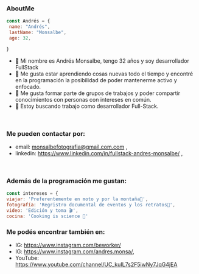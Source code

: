 ### AboutMe
```javascript
const Andrés = {
 name: "Andrés",
 lastName: "Monsalbe",
 age: 32,

}
```

- 🔭 Mi nombre es Andrés Monsalbe, tengo 32 años y soy desarrollador FullStack
- 🌱 Me gusta estar aprendiendo cosas nuevas todo el tiempo y encontré en la programación la posibilidad de poder mantenerme activo y enfocado.
- 👯 Me gusta formar parte de grupos de trabajos y poder compartir conocimientos con personas con intereses en común.
- 👀 Estoy buscando trabajo como desarrollador Full-Stack. 

<br>

###  Me pueden contactar por: 

 - email: monsalbefotografia@gmail.com.com ,
 - linkedin: https://www.linkedin.com/in/fullstack-andres-monsalbe/ ,

<br>

###  Además de la programación me gustan:

 ```javascript
const intereses = {
viajar: 'Preferentemente en moto y por la montaña🛵',
fotografía: 'Regristro documental de eventos y los retratos📸',
video: 'Edición y toma 🎬',
cocina: 'Cooking is science 🔬'
```

###  Me podés encontrar también en: 
- IG: https://www.instagram.com/beworker/
- IG: https://www.instagram.com/andres.monsa/,
- YouTube: https://www.youtube.com/channel/UC_kuIL7s2F5iwNy7JqG4jEA



